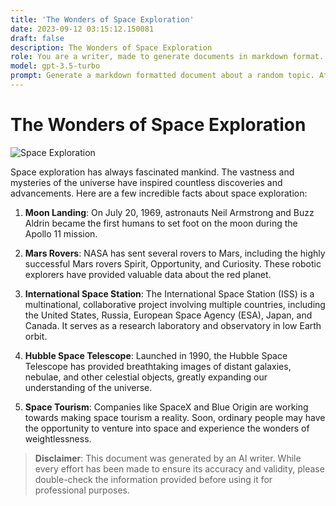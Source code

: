 ```yaml
---
title: 'The Wonders of Space Exploration'
date: 2023-09-12 03:15:12.150081
draft: false
description: The Wonders of Space Exploration
role: You are a writer, made to generate documents in markdown format. It is very important that all of the documents you generate are in valid markdown format.
model: gpt-3.5-turbo
prompt: Generate a markdown formatted document about a random topic. At the bottom, include a disclaimer explaining that the document was generated by you. The first line of the document should be the title. Make sure that the entire document is in proper markdown format, using a mix of various tags to make the document visually appealing.
---
```


# The Wonders of Space Exploration

![Space Exploration](https://images.unsplash.com/photo-1529923769275-c383e84f7316)

Space exploration has always fascinated mankind. The vastness and mysteries of the universe have inspired countless discoveries and advancements. Here are a few incredible facts about space exploration:

1. **Moon Landing**: On July 20, 1969, astronauts Neil Armstrong and Buzz Aldrin became the first humans to set foot on the moon during the Apollo 11 mission.

2. **Mars Rovers**: NASA has sent several rovers to Mars, including the highly successful Mars rovers Spirit, Opportunity, and Curiosity. These robotic explorers have provided valuable data about the red planet.

3. **International Space Station**: The International Space Station (ISS) is a multinational, collaborative project involving multiple countries, including the United States, Russia, European Space Agency (ESA), Japan, and Canada. It serves as a research laboratory and observatory in low Earth orbit.

4. **Hubble Space Telescope**: Launched in 1990, the Hubble Space Telescope has provided breathtaking images of distant galaxies, nebulae, and other celestial objects, greatly expanding our understanding of the universe.

5. **Space Tourism**: Companies like SpaceX and Blue Origin are working towards making space tourism a reality. Soon, ordinary people may have the opportunity to venture into space and experience the wonders of weightlessness.

> **Disclaimer**: This document was generated by an AI writer. While every effort has been made to ensure its accuracy and validity, please double-check the information provided before using it for professional purposes.